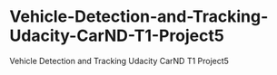 # Vehicle-Detection-and-Tracking-Udacity-CarND-T1-Project5
Vehicle Detection and Tracking  Udacity CarND T1 Project5
